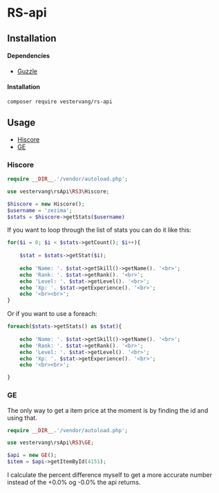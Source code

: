 # RS-api

## Installation

#### Dependencies
* [Guzzle](https://github.com/guzzle/guzzle)

#### Installation
```
composer require vestervang/rs-api
```

## Usage

* [Hiscore](#hiscore)
* [GE](#ge)

### Hiscore

```PHP
require __DIR__.'/vendor/autoload.php';

use vestervang\rsApi\RS3\Hiscore;

$hiscore = new Hiscore();
$username = 'zezima';
$stats = $hiscore->getStats($username)
```

If you want to loop through the list of stats you can do it like this:

```PHP
for($i = 0; $i < $stats->getCount(); $i++){
	
	$stat = $stats->getStat($i);
	
	echo 'Name: '. $stat->getSkill()->getName(). '<br>';
	echo 'Rank: '. $stat->getRank(). '<br>';
	echo 'Level: '. $stat->getLevel(). '<br>';
	echo 'Xp: '. $stat->getExperience(). '<br>';
	echo '<br><br>';
}
```

Or if you want to use a foreach:

```PHP
foreach($stats->getStats() as $stat){
	
	echo 'Name: '. $stat->getSkill()->getName(). '<br>';
	echo 'Rank: '. $stat->getRank(). '<br>';
	echo 'Level: '. $stat->getLevel(). '<br>';
	echo 'Xp: '. $stat->getExperience(). '<br>';
	echo '<br><br>';

}
```

### GE

The only way to get a item price at the moment is by finding the id and using that.

```PHP
require __DIR__.'/vendor/autoload.php';

use vestervang\rsApi\RS3\GE;

$api = new GE();
$item = $api->getItemById(4151);
```

I calculate the percent difference myself to get a more accurate number instead of the +0.0% og -0.0% the api returns.
